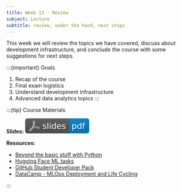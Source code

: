 ```yaml
---
title: Week 13 - Review
subject: Lecture
subtitle: review, under the hood, next steps
---
```


This week we will review the topics we have covered, discuss about development infrastructure, and conclude the course with some suggestions for next steps.

:::{important} Goals
1. Recap of the course
2. Final exam logistics
3. Understand development infrastructure
4. Advanced data analytics topics
:::

:::{tip} Course Materials

**Slides:** [![](images/slides-pdf-blue-adobeacrobatreader.svg)][pdf link1]

**Resources:**
* [Beyond the basic stuff with Python][resource link1]
* [Hugging Face ML tasks][resource link2]
* [GitHub Student Developer Pack][resource link3]
* [DataCamp - MLOps Deployment and Life Cycling][resource link4]

:::

[pdf link1]: https://khlee42.github.io/datahandling-content-pdf/review_final.pdf
[resource link1]: https://inventwithpython.com/beyond/
[resource link2]: https://huggingface.co/tasks
[resource link3]: https://education.github.com/pack
[resource link4]: https://www.datacamp.com/courses/mlops-deployment-and-life-cycling